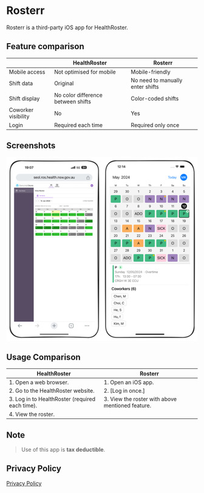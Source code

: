 # Rosterr

Rosterr is a third-party iOS app for HealthRoster.

## Feature comparison

|                     | HealthRoster                       | Rosterr                          |
| ------------------- | ---------------------------------- | -------------------------------- |
| Mobile access       | Not optimised for mobile           | Mobile-friendly                  |
| Shift data          | Original                           | No need to manually enter shifts |
| Shift display       | No color difference between shifts | Color-coded shifts               |
| Coworker visibility | No                                 | Yes                              |
| Login               | Required each time                 | Required only once               |

## Screenshots

<div style="display: flex; flex-wrap: wrap; justify-content: center;">
  <img src="before.png" alt="HealthRoster Before" style="width:50%;">
  <img src="after.png" alt="HealthRoster After" style="width:50%;">
</div>

## Usage Comparison

| HealthRoster                                    | Rosterr                                          |
| ----------------------------------------------- | ------------------------------------------------ |
| 1. Open a web browser.                          | 1. Open an iOS app.                              |
| 2. Go to the HealthRoster website.              | 2. [Log in once.]                                |
| 3. Log in to HealthRoster (required each time). | 3. View the roster with above mentioned feature. |
| 4. View the roster.                             |                                                  |

## Note

> Use of this app is **tax deductible**.

## Privacy Policy

[Privacy Policy](privacy-policy.md)
